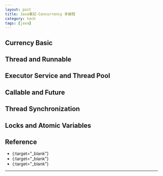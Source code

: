 ```yaml
---
layout: post
title: Java筆記-Concurrency 多線程
category: tech
tags: [java]
---
```


## Currency Basic

## Thread and Runnable

## Executor Service and Thread Pool

## Callable and Future

## Thread Synchronization

## Locks and Atomic Variables

## Reference

- [](){:target="_blank"}
- [](){:target="_blank"}
- [](){:target="_blank"}

---